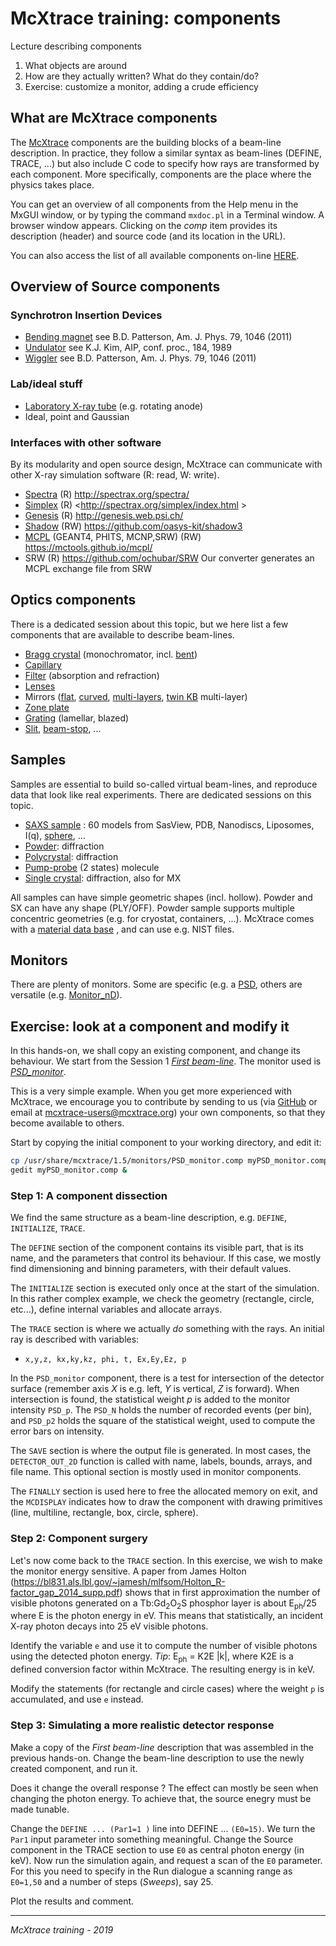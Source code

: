 # McXtrace training: components

Lecture describing components
1. What objects are around
2. How are they actually written? What do they contain/do?
3. Exercise: customize a monitor, adding a crude efficiency

## What are McXtrace components

The [McXtrace](http://www.mcxtrace.org) components are the building blocks of a beam-line description. In practice, they follow a similar syntax as beam-lines (DEFINE, TRACE, ...) but also include C code to specify how rays are transformed by each component. More specifically, components are the place where the physics takes place.

You can get an overview of all components from the Help menu in the MxGUI window, or by typing the command `mxdoc.pl` in a Terminal window. A browser window appears. Clicking on the *comp* item provides its description (header) and source code (and its location in the URL).

You can also access the list of all available components on-line [HERE](http://www.mcxtrace.org/download/components/3.0/).

## Overview of Source components

### Synchrotron Insertion Devices
- [Bending magnet](http://www.mcxtrace.org/download/components/3.0/sources/Bending_magnet.html)  see B.D. Patterson, Am. J. Phys. 79, 1046 (2011)
- [Undulator](http://www.mcxtrace.org/download/components/3.0/sources/Undulator.html) see K.J. Kim, AIP, conf. proc., 184, 1989
- [Wiggler](http://www.mcxtrace.org/download/components/3.0/sources/Wiggler.html) see B.D. Patterson, Am. J. Phys. 79, 1046 (2011)

### Lab/ideal stuff
- [Laboratory X-ray tube](http://www.mcxtrace.org/download/components/3.0/sources/Source_lab.html)  (e.g. rotating anode)
- Ideal, point and Gaussian

### Interfaces with other software

By its modularity and open source design, McXtrace can communicate with other X-ray simulation software (R: read, W: write).

- [Spectra](http://www.mcxtrace.org/download/components/3.0/sources/Source_spectra.html) (R) <http://spectrax.org/spectra/>
- [Simplex](http://www.mcxtrace.org/download/components/3.0/sources/Source_simplex.html) (R) <http://spectrax.org/simplex/index.html >
- [Genesis](http://www.mcxtrace.org/download/components/3.0/sources/Source_genesis13.html) (R) <http://genesis.web.psi.ch/>
- [Shadow](http://www.mcxtrace.org/download/components/3.0/misc/Shadow_input.html) (RW) <https://github.com/oasys-kit/shadow3>
- [MCPL](http://www.mcxtrace.org/download/components/3.0/misc/MCPL_input.html) (GEANT4, PHITS, MCNP,SRW) (RW) <https://mctools.github.io/mcpl/>
- SRW (R) <https://github.com/ochubar/SRW> Our converter generates an MCPL exchange file from SRW

## Optics components

There is a dedicated session about this topic, but we here list a few components that are available to describe beam-lines.

- [Bragg crystal](http://www.mcxtrace.org/download/components/3.0/optics/Bragg_crystal.html) (monochromator, incl. [bent](http://www.mcxtrace.org/download/components/3.0/optics/Bragg_crystal_bent.html))
- [Capillary](http://www.mcxtrace.org/download/components/3.0/optics/Capillary.html)
- [Filter](http://www.mcxtrace.org/download/components/3.0/optics/Filter.html) (absorption and refraction)
- [Lenses](http://www.mcxtrace.org/download/components/3.0/optics/Lens_simple.html)
- Mirrors ([flat](http://www.mcxtrace.org/download/components/3.0/optics/Mirror.html), [curved](http://www.mcxtrace.org/download/components/3.0/optics/Mirror_curved.html), [multi-layers](http://www.mcxtrace.org/download/components/3.0/optics/Multilayer_elliptic.html), [twin KB](http://www.mcxtrace.org/download/components/3.0/optics/TwinKB_ML.html)  multi-layer)
- [Zone plate](http://www.mcxtrace.org/download/components/3.0/optics/ZonePlate.html)
- [Grating](http://www.mcxtrace.org/download/components/3.0/contrib/Reflective_grating.html) (lamellar, blazed)
- [Slit](http://www.mcxtrace.org/download/components/3.0/optics/Slit.html), [beam-stop](http://www.mcxtrace.org/download/components/3.0/optics/Beamstop.html), ...

## Samples

Samples are essential to build so-called virtual beam-lines, and reproduce data that look like real experiments. There are dedicated sessions on this topic.

- [SAXS sample](http://www.mcxtrace.org/download/components/3.0/samples/SasView_model.html) : 60 models from SasView, PDB, Nanodiscs, Liposomes, I(q), [sphere](http://www.mcxtrace.org/download/components/3.0/samples/Saxs_spheres.html),  …
- [Powder](http://www.mcxtrace.org/download/components/3.0/samples/PowderN.html): diffraction
- [Polycrystal](http://www.mcxtrace.org/download/components/3.0/samples/Polycrystal.html): diffraction
- [Pump-probe](http://www.mcxtrace.org/download/components/3.0/samples/Molecule_2state.html) (2 states) molecule
- [Single crystal](http://www.mcxtrace.org/download/components/3.0/samples/Single_crystal.html): diffraction, also for MX

All samples can have simple geometric shapes (incl. hollow).
Powder and SX can have any shape (PLY/OFF).
Powder sample supports multiple concentric geometries (e.g. for cryostat, containers, ...).
McXtrace comes with a [material data base](http://www.mcxtrace.org/download/components/3.0/data) , and can use e.g. NIST files.

## Monitors

There are plenty of monitors. Some are specific (e.g. a [PSD](http://www.mcxtrace.org/download/components/3.0/monitors/PSD_monitor.html), others are versatile (e.g. [Monitor_nD](http://www.mcxtrace.org/download/components/3.0/monitors/Monitor_nD.html)).

## Exercise: look at a component and modify it

In this hands-on, we shall copy an existing component, and change its behaviour. We start from the Session 1 *[First beam-line](../2_1st_Beamline)*. The monitor used is *[PSD_monitor](http://www.mcxtrace.org/download/components/3.0/monitors/PSD_monitor.html)*. 

This is a very simple example. When you get more experienced with McXtrace, we encourage you to contribute by sending to us (via [GitHub](https://github.com/McStasMcXtrace/McCode) or email at mcxtrace-users@mcxtrace.org) your own components, so that they become available to others.

Start by copying the initial component to your working directory, and edit it:
```bash
cp /usr/share/mcxtrace/1.5/monitors/PSD_monitor.comp myPSD_monitor.comp
gedit myPSD_monitor.comp &
```

### Step 1: A component dissection

We find the same structure as a beam-line description, e.g. `DEFINE`, `INITIALIZE`, `TRACE`.

The `DEFINE` section of the component contains its visible part, that is its name, and the parameters that control its behaviour. If this case, we mostly find dimensioning and binning parameters, with their default values.

The `INITIALIZE` section is executed only once at the start of the simulation. In this rather complex example, we check the geometry (rectangle, circle, etc...), define internal variables and allocate arrays.

The `TRACE` section is where we actually *do* something with the rays. An initial ray is described with variables:
- `x,y,z, kx,ky,kz, phi, t, Ex,Ey,Ez, p`

In the `PSD_monitor` component, there is a test for intersection of the detector surface (remember axis *X* is e.g. left, *Y* is vertical, *Z* is forward). When intersection is found, the statistical weight *p* is added to the monitor intensity `PSD_p`. The `PSD_N` holds the number of recorded events (per bin), and `PSD_p2` holds the square of the statistical weight, used to compute the error bars on intensity.

The `SAVE` section is where the output file is generated. In most cases, the `DETECTOR_OUT_2D` function is called with name, labels, bounds, arrays, and file name. This optional section is mostly used in monitor components.

The `FINALLY` section is used here to free the allocated memory on exit, and the `MCDISPLAY` indicates how to draw the component with drawing primitives (line, multiline, rectangle, box, circle, sphere).

### Step 2: Component surgery

Let's now come back to the `TRACE` section. In this exercise, we wish to make the monitor energy sensitive. A paper from James Holton (https://bl831.als.lbl.gov/~jamesh/mlfsom/Holton_R-factor_gap_2014_supp.pdf)  shows that in first approximation the number of visible photons generated on a Tb:Gd<sub>2</sub>O<sub>2</sub>S phosphor layer is about E<sub>ph</sub>/25 where E is the photon energy in eV. This means that statistically, an incident X-ray photon decays into 25 eV visible photons.

Identify the variable `e` and use it to compute the number of visible photons using the detected photon energy. *Tip*: E<sub>ph</sub> = K2E |k|, where K2E is a defined conversion factor within McXtrace. The resulting energy is in keV.

Modify the statements (for rectangle and circle cases) where the weight `p` is accumulated, and use `e` instead.

### Step 3: Simulating a more realistic detector response

Make a copy of the *First beam-line* description that was assembled in the previous hands-on. Change the beam-line description to use the newly created component, and run it.

Does it change the overall response ? The effect can mostly be seen when changing the photon energy. To achieve that, the source enegry must be made tunable. 

Change the `DEFINE ... (Par1=1 )` line into DEFINE ... `(E0=15)`. We turn the `Par1` input parameter into something meaningful. Change the Source component in the TRACE section to use `E0` as central photon energy (in keV). Now run the simulation again, and request a scan of the `E0` parameter. For this you need to specify in the Run dialogue a scanning range as `E0=1,50` and a number of steps (_Sweeps_), say 25.

Plot the results and comment.

---
*McXtrace training - 2019*
